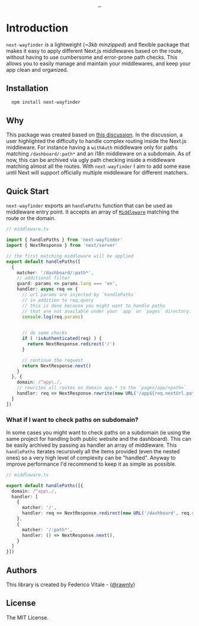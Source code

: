 <p align="center">
  <br/>
  <a aria-label="NPM version" href="https://www.npmjs.com/package/next-wayfinder">
    <img alt="" src="https://badgen.net/npm/v/next-wayfinder">
  </a>
  <a aria-label="Package size" href="https://bundlephobia.com/result?p=next-wayfinder">
    <img alt="" src="https://badgen.net/bundlephobia/minzip/next-wayfinder">
  </a>
  <a aria-label="License" href="https://github.com/rawnly/next-wayfinder/blob/main/LICENSE">
    <img alt="" src="https://badgen.net/npm/license/next-wayfinder">
  </a>
</p>

# Introduction 
`next-wayfinder` is a lightweight (_~3kb minzipped_) and flexible package that makes it easy to apply different Next.js 
middlewares based on the route, without having to use cumbersome and error-prone path checks. 
This allows you to easily manage and maintain your middlewares, and keep your app clean and organized.

## Installation
```sh
  npm install next-wayfinder
```

## Why 
This package was created based on [this discussion][discussion-link]. 
In the discussion, a user highlighted the difficulty to handle complex routing inside the 
Next.js middleware. For instance having a `withAuth` middleware only for paths matching `/dashboard/:path*` and an i18n middleware on a subdomain.
As of now, this can be archived via ugly path checking inside a middleware matching almost all the routes.
With `next-wayfinder` I aim to add some ease until Next will support officially multiple middleware for different matchers.


## Quick Start
`next-wayfinder` exports an `handlePaths` function that can be used as middleware entry point. 
It accepts an array of [`Middleware`](./src/types.ts) matching the route or the domain.

```ts
// middleware.ts

import { handlePaths } from 'next-wayfinder'
import { NextResponse } from 'next/server'

// the first matching middleware will be applied
export default handlePaths([
  {
    matcher: '/dashboard/:path*',
    // additional filter 
    guard: params => params.lang === 'en',
    handler: async req => {
      // url params are injected by `handlePaths`
      // in addition to req.query
      // this is done because you might want to handle paths 
      // that are not available under your `app` or `pages` directory.
      console.log(req.params) 
      

      // do some checks
      if ( !isAuthenticated(req) ) {
        return NextResponse.redirect('/')
      }

      // continue the request
      return NextResponse.next()
    }
  }, {
    domain: /^app\./,
    // rewrites all routes on domain app.* to the `pages/app/<path>`
    handler: req => NextResponse.rewrite(new URL('/app${req.nextUrl.pathname}', req.url))
  }
])
```

### What if I want to check paths on subdomain?
In some cases you might want to check paths on a subdomain (ie using the same project for handling both public website and the dashboard).
This can be easily archived by passing as handler an array of middleware. This `handlePaths` iterates recursively all the items provided (even the nested ones)
so a very high level of complexity can be "handled". Anyway to improve performance I'd recommend to keep it as simple as possible.

```ts
// middleware.ts

export default handlePaths([{
  domain: /^app\./,
  handler: [
    {
      matcher: '/',
      handler: req => NextResponse.redirect(new URL('/dashboard', req.url))
    },
    {
      matcher: '/:path*',
      handler: () => NextResponse.next(),
    }
  ]
}])
```

## Authors
This library is created by Federico Vitale - ([@rawnly](https://github.com/rawnly))

## License 
The MIT License.

[discussion-link]: https://github.com/vercel/next.js/discussions/43816#discussioncomment-4348363
